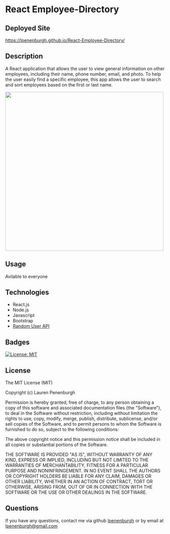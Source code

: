 # React Employee-Directory

## Deployed Site
https://lpenenburgh.github.io/React-Employee-Directory/


## Description
A React application that allows the user to view general information on other employees, including their name, phone number, email, and photo. To help the user easily find a specific employee, this app allows the user to search and sort employees based on the first or last name.


<img src="https://i.imgur.com/KOLbJHl.png" width="500">
 


## Usage
Avilable to everyone

## Technologies 
* React.js
* Node.js
* Javascript
* Bootstrap
* [Random User API](https://randomuser.me/)

## Badges
[![License: MIT](https://img.shields.io/badge/License-MIT-yellow.svg)](https://opensource.org/licenses/MIT)


## License
The MIT License (MIT)

Copyright (c) Lauren Penenburgh

Permission is hereby granted, free of charge, to any person obtaining a copy of this software and associated documentation files (the "Software"), to deal in the Software without restriction, including without limitation the rights to use, copy, modify, merge, publish, distribute, sublicense, and/or sell copies of the Software, and to permit persons to whom the Software is furnished to do so, subject to the following conditions:

The above copyright notice and this permission notice shall be included in all copies or substantial portions of the Software.

THE SOFTWARE IS PROVIDED "AS IS", WITHOUT WARRANTY OF ANY KIND, EXPRESS OR IMPLIED, INCLUDING BUT NOT LIMITED TO THE WARRANTIES OF MERCHANTABILITY, FITNESS FOR A PARTICULAR PURPOSE AND NONINFRINGEMENT. IN NO EVENT SHALL THE AUTHORS OR COPYRIGHT HOLDERS BE LIABLE FOR ANY CLAIM, DAMAGES OR OTHER LIABILITY, WHETHER IN AN ACTION OF CONTRACT, TORT OR OTHERWISE, ARISING FROM, OUT OF OR IN CONNECTION WITH THE SOFTWARE OR THE USE OR OTHER DEALINGS IN THE SOFTWARE.

## Questions
If you have any questions, contact me via github <a href="https://github.com/lpenenburgh">lpenenburgh</a> or by email at lpenenburgh@gmail.com